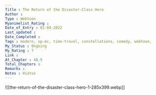 ```yaml
---
Title : The Return of the Disaster-Class Hero
Author : 
Type : Webtoon
Myanimelist_Rating : 
Date_of_Entry : 01-04-2022
Last_updated : 
Date_Completed : 
Tags : modern, op-mc, time-travel, constellations, comedy, webtoon,
My_Status : Ongoing
My_Rating : 7
Link : 
At_Chapter : 48.5
Total_Chapters : 
Remarks : 
Notes : Hiatus
---
```

![[the-return-of-the-disaster-class-hero-1-285x399.webp]]
